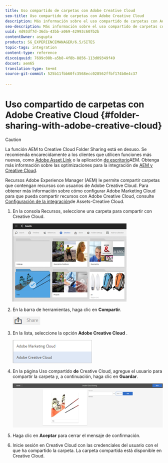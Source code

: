 ```yaml
---
title: Uso compartido de carpetas con Adobe Creative Cloud
seo-title: Uso compartido de carpetas con Adobe Creative Cloud
description: Más información sobre el uso compartido de carpetas con Adobe Creative Cloud
seo-description: Más información sobre el uso compartido de carpetas con Adobe Creative Cloud
uuid: 4d93df7d-36da-43bb-a069-42993c607b2b
contentOwner: asgupta
products: SG_EXPERIENCEMANAGER/6.5/SITES
topic-tags: integration
content-type: reference
discoiquuid: 7699c08b-a5b8-4f8b-8856-113d09349f49
docset: aem65
translation-type: tm+mt
source-git-commit: 525b11fbb60fc3568ecc028562ffbf174b8e4c37

---
```



# Uso compartido de carpetas con Adobe Creative Cloud {#folder-sharing-with-adobe-creative-cloud}

>[!CAUTION]
>
>La función AEM to Creative Cloud Folder Sharing está en desuso. Se recomienda encarecidamente a los clientes que utilicen funciones más nuevas, como [Adobe Asset Link](https://helpx.adobe.com/enterprise/using/adobe-asset-link.html) o la aplicación [de escritorio](https://helpx.adobe.com/experience-manager/desktop-app/aem-desktop-app.html)AEM. Obtenga más información sobre las optimizaciones para la integración de [AEM y Creative Cloud](/help/assets/aem-cc-integration-best-practices.md).

Recursos Adobe Experience Manager (AEM) le permite compartir carpetas que contengan recursos con usuarios de Adobe Creative Cloud. Para obtener más información sobre cómo configurar Adobe Marketing Cloud para que pueda compartir recursos con Adobe Creative Cloud, consulte [Configuración de la integración](/help/sites-administering/configure-assets-cc-integration.md)de Assets-Creative Cloud.

1. En la consola Recursos, seleccione una carpeta para compartir con Creative Cloud.

   ![](assets/chlimage_1-139.png)

1. En la barra de herramientas, haga clic en **Compartir**.

   ![](assets/chlimage_1-140.png)

1. En la lista, seleccione la opción **Adobe Creative Cloud** .

   ![](assets/chlimage_1-141.png)

1. En la página Uso compartido **de** Creative Cloud, agregue el usuario para compartir la carpeta y, a continuación, haga clic en **Guardar**.

   ![](assets/chlimage_1-142.png)

1. Haga clic en **Aceptar** para cerrar el mensaje de confirmación.
1. Inicie sesión en Creative Cloud con las credenciales del usuario con el que ha compartido la carpeta. La carpeta compartida está disponible en Creative Cloud.